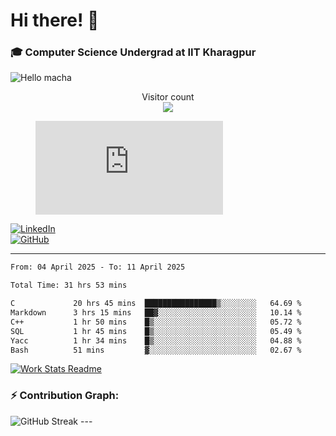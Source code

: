 # Hi there! 👋

### 🎓 Computer Science Undergrad at IIT Kharagpur

<img src="https://raw.githubusercontent.com/sagar-viradiya/sagar-viradiya/master/resources/banner.png" alt="Hello macha">

<p align="center"> 
  Visitor count<br>
  <img src="https://profile-counter.glitch.me/sesiii/count.svg" />
</p>

<figure><embed src="https://wakatime.com/share/@81d5e6c4-c575-43e6-9a9e-85ed25517f53/42cf003a-18dd-42ef-bded-df01146821f2.svg"></embed></figure>

[![LinkedIn](https://img.shields.io/badge/LinkedIn-0077B5?style=for-the-badge&logo=linkedin&logoColor=white)](https://www.linkedin.com/in/sesidadi)  
[![GitHub](https://img.shields.io/badge/GitHub-181717?style=for-the-badge&logo=github&logoColor=white)](https://github.com/sesiii)

---
<!--START_SECTION:waka-->

```txt
From: 04 April 2025 - To: 11 April 2025

Total Time: 31 hrs 53 mins

C             20 hrs 45 mins  ████████████████▒░░░░░░░░   64.69 %
Markdown      3 hrs 15 mins   ██▓░░░░░░░░░░░░░░░░░░░░░░   10.14 %
C++           1 hr 50 mins    █▒░░░░░░░░░░░░░░░░░░░░░░░   05.72 %
SQL           1 hr 45 mins    █▒░░░░░░░░░░░░░░░░░░░░░░░   05.49 %
Yacc          1 hr 34 mins    █▒░░░░░░░░░░░░░░░░░░░░░░░   04.88 %
Bash          51 mins         ▓░░░░░░░░░░░░░░░░░░░░░░░░   02.67 %
```

<!--END_SECTION:waka-->


[![Work Stats Readme](https://github.com/sesiii/sesiii/actions/workflows/main.yml/badge.svg)](https://github.com/sesiii/sesiii/actions/workflows/main.yml)

### ⚡ Contribution Graph:

<img src="https://streak-stats.demolab.com/?user=sesiii&theme=radical" alt="GitHub Streak" />
---

